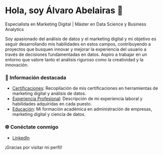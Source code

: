 # Hola, soy Álvaro Abelairas 👋

Especialista en Marketing Digital | Máster en Data Science y Business Analytics

Soy apasionado del análisis de datos y el marketing digital y mi objetivo es seguir desarrollando mis habilidades en estos campos, contribuyendo a proyectos que busquen innovar y mejorar la experiencia del usuario a través de decisiones fundamentadas en datos. Aspiro a trabajar en un entorno que valore tanto el análisis riguroso como la creatividad y la innovación.

### 📂 Información destacada

- [Certificaciones](https://github.com/AlvaroAbelairas/Certifications): Recopilación de mis certificaciones en herramientas de marketing digital y análisis de datos.
- [Experiencia Profesional](https://github.com/AlvaroAbelairas/Experiencia_Profesional): Descripción de mi experiencia laboral y habilidades adquiridas en cada puesto.
- [Educación](https://github.com/AlvaroAbelairas/Educacion): Mi formación académica en administración de empresas, marketing digital y ciencia de datos.


### 🌐 Conéctate conmigo

- [LinkedIn](https://www.linkedin.com/in/alvaroabelairas/)

¡Gracias por visitar mi perfil!
